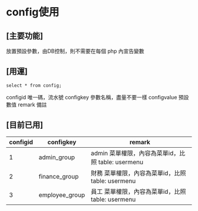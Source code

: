 # config使用

## [主要功能]

放置預設參數，由DB控制，則不需要在每個 php 內宣告變數

## [用運]

```
select * from config;
```
configid 唯一碼，流水號
configkey 參數名稱，盡量不要一樣
configvalue 預設數值
remark 備註

## [目前已用]

| configid | configkey      | remark                                |
| -------- | -------------- | ------------------------------------- |
| 1        | admin_group    | admin 菜單權限，內容為菜單id，比照 table: usermenu |
| 2        | finance_group  | 財務 菜單權限，內容為菜單id，比照 table: usermenu    |
| 3        | employee_group | 員工 菜單權限，內容為菜單id，比照 table: usermenu    |


